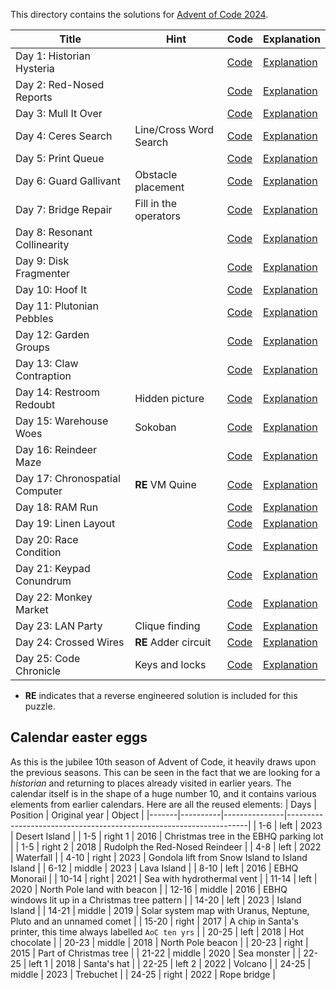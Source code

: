 This directory contains the solutions for [Advent of Code 2024](https://adventofcode.com/2024).

| Title                          | Hint                   | Code            | Explanation             |
|--------------------------------|------------------------|-----------------|-------------------------|
| Day 1: Historian Hysteria      |                        | [Code](day1.q)  | [Explanation](day1.md)  |
| Day 2: Red-Nosed Reports       |                        | [Code](day2.q)  | [Explanation](day2.md)  |
| Day 3: Mull It Over            |                        | [Code](day3.q)  | [Explanation](day3.md)  |
| Day 4: Ceres Search            | Line/Cross Word Search | [Code](day4.q)  | [Explanation](day4.md)  |
| Day 5: Print Queue             |                        | [Code](day5.q)  | [Explanation](day5.md)  |
| Day 6: Guard Gallivant         | Obstacle placement     | [Code](day6.q)  | [Explanation](day6.md)  |
| Day 7: Bridge Repair           | Fill in the operators  | [Code](day7.q)  | [Explanation](day7.md)  |
| Day 8: Resonant Collinearity   |                        | [Code](day8.q)  | [Explanation](day8.md)  |
| Day 9: Disk Fragmenter         |                        | [Code](day9.q)  | [Explanation](day9.md)  |
| Day 10: Hoof It                |                        | [Code](day10.q) | [Explanation](day10.md) |
| Day 11: Plutonian Pebbles      |                        | [Code](day11.q) | [Explanation](day11.md) |
| Day 12: Garden Groups          |                        | [Code](day12.q) | [Explanation](day12.md) |
| Day 13: Claw Contraption       |                        | [Code](day13.q) | [Explanation](day13.md) |
| Day 14: Restroom Redoubt       | Hidden picture         | [Code](day14.q) | [Explanation](day14.md) |
| Day 15: Warehouse Woes         | Sokoban                | [Code](day15.q) | [Explanation](day15.md) |
| Day 16: Reindeer Maze          |                        | [Code](day16.q) | [Explanation](day16.md) |
| Day 17: Chronospatial Computer | **RE** VM Quine        | [Code](day17.q) | [Explanation](day17.md) |
| Day 18: RAM Run                |                        | [Code](day18.q) | [Explanation](day18.md) |
| Day 19: Linen Layout           |                        | [Code](day19.q) | [Explanation](day19.md) |
| Day 20: Race Condition         |                        | [Code](day20.q) | [Explanation](day20.md) |
| Day 21: Keypad Conundrum       |                        | [Code](day21.q) | [Explanation](day21.md) |
| Day 22: Monkey Market          |                        | [Code](day22.q) | [Explanation](day22.md) |
| Day 23: LAN Party              | Clique finding         | [Code](day23.q) | [Explanation](day23.md) |
| Day 24: Crossed Wires          | **RE** Adder circuit   | [Code](day24.q) | [Explanation](day24.md) |
| Day 25: Code Chronicle         | Keys and locks         | [Code](day25.q) | [Explanation](day25.md) |

* **RE** indicates that a reverse engineered solution is included for this puzzle.

## Calendar easter eggs
As this is the jubilee 10th season of Advent of Code, it heavily draws upon the previous seasons.
This can be seen in the fact that we are looking for a _historian_ and returning to places already
visited in earlier years. The calendar itself is in the shape of a huge number 10, and it contains
various elements from earlier calendars. Here are all the reused elements:
| Days  | Position | Original year | Object                                                             |
|-------|----------|---------------|--------------------------------------------------------------------|
| 1-6   | left     | 2023          | Desert Island                                                      |
| 1-5   | right 1  | 2016          | Christmas tree in the EBHQ parking lot                             |
| 1-5   | right 2  | 2018          | Rudolph the Red-Nosed Reindeer                                     |
| 4-8   | left     | 2022          | Waterfall                                                          |
| 4-10  | right    | 2023          | Gondola lift from Snow Island to Island Island                     |
| 6-12  | middle   | 2023          | Lava Island                                                        |
| 8-10  | left     | 2016          | EBHQ Monorail                                                      |
| 10-14 | right    | 2021          | Sea with hydrothermal vent                                         |
| 11-14 | left     | 2020          | North Pole land with beacon                                        |
| 12-16 | middle   | 2016          | EBHQ windows lit up in a Christmas tree pattern                    |
| 14-20 | left     | 2023          | Island Island                                                      |
| 14-21 | middle   | 2019          | Solar system map with Uranus, Neptune, Pluto and an unnamed comet  |
| 15-20 | right    | 2017          | A chip in Santa's printer, this time always labelled `AoC ten yrs` |
| 20-25 | left     | 2018          | Hot chocolate                                                      |
| 20-23 | middle   | 2018          | North Pole beacon                                                  |
| 20-23 | right    | 2015          | Part of Christmas tree                                             |
| 21-22 | middle   | 2020          | Sea monster                                                        |
| 22-25 | left 1   | 2018          | Santa's hat                                                        |
| 22-25 | left 2   | 2022          | Volcano                                                            |
| 24-25 | middle   | 2023          | Trebuchet                                                          |
| 24-25 | right    | 2022          | Rope bridge                                                        |
